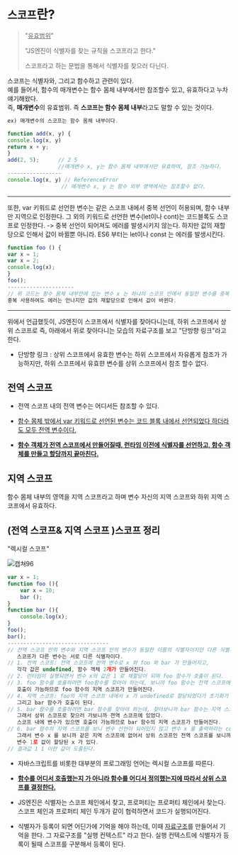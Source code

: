 # `스코프`란?

> "<u>유효범위</u>"
>
> "JS엔진이 식별자를 찾는 규칙을 스코프라고 한다."
>
> 스코프라고 하는 문법을 통해서 식별자를 찾으러 다닌다.

스코프는 식별자와, 그리고 함수하고 관련이 있다. <br>예를 들어서, 함수의 매개변수는 함수 몸체 내부에서만 참조할수 있고, 유효하다고 누차 얘기해왔다.<br>즉, **매개변수**의 유효범위. 즉 **스코프는 함수 몸체 내부**라고도 말할 수 있는 것이다. 

```js
ex) 매개변수의 스코프는 함수 몸체 내부이다.

function add(x, y) {
console.log(x, y) 
return x + y;
}
add(2, 5);      // 2 5 
				//매개변수 x, y는 함수 몸체 내부에서만 유효하여, 참조 가능하다.
-----------------
console.log(x, y) // ReferenceError
				 // 매개변수 x, y 는 함수 외부 영역에서는 참조할수 없다. 
```

---

또한, var 키워드로 선언한 변수는 같은 스코프 내에서 중복 선언이 허용되며, 함수 내부만 지역으로 인정한다. 	그 외의 키워드로 선언한 변수(let이나 cont)는 코드블록도 스코프로 인정한다.  														  -> 중복 선언이 되어져도 에러를 발생시키지 않는다. 하지만 값의 재할당으로 인해서 값이 바뀔뿐 아니라. ES6 부터는 let이나 const 는 에러를 발생시킨다.

```js
function foo () {
var x = 1;
var x = 2;
console.log(x);
}
foo();
---------------------
// 위 코드는 함수 몸체 내부안에 있는 변수 x 는 하나의 스코프 안에서 동일한 변수를 중복 사용한 상황이다. 
중복 사용하여도 에러는 안나지만 값의 재할당으로 인해서 값이 바뀐다. 
```

---

위에서 언급했듯이, JS엔진이 스코프에서 식별자를 찾아다니는데, 하위 스코프에서 상위 스코프로 즉, 아래에서 위로 찾아다니는 모습의 자료구조를 보고 "단방향 링크"라고 한다. 

- 단방향 링크 : 상위 스코프에서 유효한 변수는 하위 스코프에서 자유롭게 참조가 가능하지만, 하위 스코프에서 유효햔 변수를 상위 스코프에서 참조 할수 없다.



## 전역 스코프 

- 전역 스코프 내의 전역 변수는 어디서든 참조할 수 있다.

- <u>함수 몸체 밖에서 var 키워드로 선언된 변수는 코드 블록 내에서 선언되었다 하더라도 모두 전역 변수이다.</u>
- **<u>함수 객체가 전역 스코프에서 만들어질때, 런타임 이전에 식별자를 선언하고, 함수 객체를 만들고 할당까지 끝마친다.</u>** 

## 지역 스코프

함수  몸체 내부의 영역을 지역 스코프라고 하며 변수 자신의 지역 스코프와 하위 지역 스코프에서 유효하다. 

## (전역 스코프& 지역 스코프 )스코프 정리

"렉시컬 스코프"

![캡쳐96](https://user-images.githubusercontent.com/62126380/81477010-ffce4000-924f-11ea-93de-e7a671de16fb.PNG) 



```js
var x = 1;
function foo (){
    var x = 10;
    bar ();
}
function bar (){
    console.log(x);
}
foo();
bar();
--------------------------------
// 전역 스코프 안의 변수와 지역 스코프 안의 변수가 동일한 이름의 식별자이지만 다른 식별자이다. 
   스코프가 다른 변수는 서로 다른 식별자이다.
// 1. 전역 스코프: 전역 스코프에 전역 변수로 x 와 foo 와 bar 가 만들어지고, 
   각각 값은 undefined, 함수 객체 2개가 만들어진다.
// 2. 런타임이 실행되면서 변수 x의 값은 1 로 재할당이 되며 foo 함수가 호출이 된다.
// 3. foo 함수를 호출하려면 foo함수를 찾아야 하는데, 보니까 foo 함수는 전역 스코프에 있다. 스코프 내에 변수가 있으면 
   호출이 가능하므로 foo 함수의 지역 스코프가 만들어진다.
// 4. 지역 스코프: foo의 지역 스코프 내에서 x 가 undefined로 할당되었다가 초기화가 되고 10 이 재할당되어진다. 
   그리고 bar 함수가 호출이 된다.
// 5. bar 함수를 호출하려면 bar 함수를 찾아야 하는데, 찾아보니까 bar 함수는 지역 스코프에 없다. 
   그래서 상위 스코프로 찾으러 가보니까 젼역 스코프에 있었다. 
   스코프 내에 변수가 있으면 호출이 가능하므로 bar 함수의 지역 스코프가 만들어진다.
// 6. bar 함수의 지역 스코프를 보니 변수 선언이 되어있지 않고 변수 x 를 출력하라는 console.log만 찍혀있다. 
   그래서 변수 x 를 보니까 같은 지역 스코프에 없어서 상위 스코프인 전역 스코프를 보니까 
   변수 1로 값이 할당된 x 가 있다. 
// 결과값 1 1 이란 값이 도출된다.
```

- 자바스크립트를 비롯한 대부분의 프로그래밍 언어는 렉시컬 스코프를 따른다.

- **<u>함수를 어디서 호출했는지 가 아니라 함수를 어디서 정의했는지에 따라서 상위 스코프를 결정한다.</u>**

- JS엔진은 식별자는 스코프 체인에서 찾고, 프로퍼티는 프로퍼티 체인에서 찾는다. 스코프 체인과 프로퍼티 체인 두개가 같이 협력하면서 코드가 실행되어진다. 
- 식별자가 등록이 되면 어딘가에 기억을 해야 하는데, 이때 <u>자료구조</u>를 만들어서 기억을 한다. 그 자료구조를 "실행 컨텍스트" 라고 한다. 실행 컨텍스트에 식별자가 등록이 될때 스코프를 구분해서 등록이 된다. 



